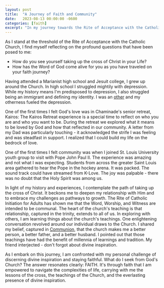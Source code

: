 ```yaml
---
layout: post
title:  "A Journey of Faith and Community"
date:   2023-08-13 00:00:00 -0600
categories: [faith]
excerpt: "In my journey towards the Rite of Acceptance with the Catholic Church, I reflect on how taking up the cross of Christ and embracing His teachings has shaped my life. Moments like a transformative retreat experience and a surprising encounter with Pope John Paul II highlighted the power of God's love and the unity of the Catholic community. As I delve deeper into my faith, I grapple with the call to carry the cross, embrace communal teachings, and discern divine inspiration, finding solace and strength in the enduring embrace of faith."
---
```

As I stand at the threshold of the Rite of Acceptance with the Catholic Church, I find myself reflecting on the profound questions that have been posed to me:
- How do you see yourself taking up the cross of Christ in your Life?
- How has the Word of God come alive for you as you have traveled on your faith journey?

Having attended a Marianist high school and Jesuit college, I grew up around the Church.  In high school I struggled mightily with depression.  While my history means I'm predisposed to depression, I also struggled being an immigrant and defining my identity.  I was an [other](https://blog.avisuj.com/heart/integrity/legacy/Other/) and my otherness fueled the depression. 

One of the first times I felt God's love was in Chaminade's senior retreat, Kairos: The Kairos Retreat experience is a special time to reflect on who you are and who you want to be.  During the retreat we explored what it means to be loved by God and how that reflected in our community.  A letter from my Dad was particularly touching - it acknowledged the strife I was feeling and was steadfast in support.  I realized that I could build my life on the bedrock of love.   

One of the first times I felt community was when I joined St. Louis University youth group to visit with Pope John Paul II.  The experience was amazing and not what I was expecting.  Students from across the greater Saint Louis area gathered to hear the Pope in the hockey arena.  It was packed.  The sound track could have streamed from K-Love.  The joy was palpable - there was no doubt that the Holy Spirit was among us.  

In light of my history and experiences, I contemplate the path of taking up the cross of Christ. It beckons me to deepen my relationship with Him and to embrace my challenges as pathways to growth. The Rite of Catholic Initiation for Adults has shown me that the Word, Worship, and Witness are intended to be communal.  The heart of the church's teaching is that relationship, captured in the trinity, extends to all of us.  In exploring with others, I am learning things about the church's teachings.  One enlightening conversation revolved around our individual draws to the Church. I shared my belief, captured in [Communion](https://blog.avisuj.com/faith/parenting/Communion/), that the church makes me a better person, a better father, and a better husband.  I pointed out that those teachings have had the benefit of millennia of learnings and tradition.  My friend interjected - don't forgot about divine inspiration.  

As I embark on this journey, I am confronted with my personal challenge of discerning divine inspiration and staying faithful. What do I seek from God's Church? The answer resonates clearly: FAITH. It's through faith that I am empowered to navigate the complexities of life, carrying with me the lessons of the cross, the teachings of the Church, and the everlasting presence of divine inspiration.
